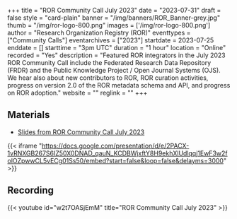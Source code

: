 +++
title = "ROR Community Call July 2023" 
date = "2023-07-31" 
draft = false 
style = "card-plain" 
banner = "/img/banners/ROR_Banner-grey.jpg" 
thumb = "/img/ror-logo-800.png" 
images = ['/img/ror-logo-800.png']
author = "Research Organization Registry (ROR)" 
eventtypes = ["Community Calls"]
eventarchives = ["2023"]
startdate = 2023-07-25
enddate = []
starttime = "3pm UTC"
duration = "1 hour"
location = "Online"
recorded = "Yes"
description = "Featured ROR integrators in the July 2023 ROR Community Call include the Federated Research Data Repository (FRDR) and the Public Knowledge Project / Open Journal Systems (OJS). We hear also about new contributors to ROR, ROR curation activities, progress on version 2.0 of the ROR metadata schema and API, and progress on ROR adoption."
website = ""
reglink = ""
+++

## Materials

- [Slides from ROR Community Call July 2023](https://docs.google.com/presentation/d/1T3Nv-HeILw9Yl7HRg39SuT3Chr7kLoV87PqQnnk5xbQ/edit?usp=sharing)

{{< iframe "https://docs.google.com/presentation/d/e/2PACX-1vRNXGB267S6IZ50X0DNAD_qauN_KCDBWjxftY8H9ekhXlUdlqqj1EwF3w2folOZpwwCL5vECg01Ss50/embed?start=false&loop=false&delayms=3000" >}}

## Recording 

{{< youtube id="w2t7OASjEmM" title="ROR Community Call July 2023" >}}

